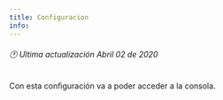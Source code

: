 ```yaml
---
title: Configuracion
info:
---
```

###### 🕐 Ultima actualización Abril 02 de 2020


Con esta conﬁguración va a poder acceder a la consola.
